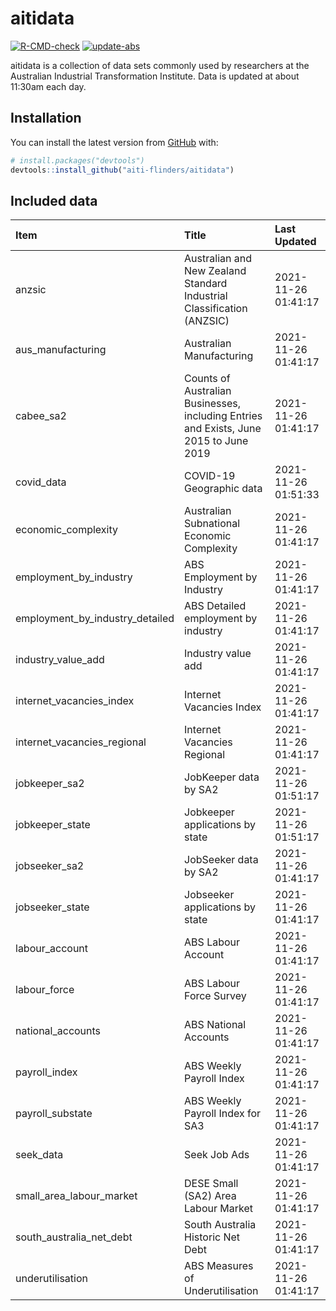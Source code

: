 
<!-- README.md is generated from README.Rmd. Please edit that file -->

# aitidata

<!-- badges: start -->

[![R-CMD-check](https://github.com/aiti-flinders/aitidata/actions/workflows/R-CMD-check.yaml/badge.svg)](https://github.com/aiti-flinders/aitidata/actions/workflows/R-CMD-check.yaml)
[![update-abs](https://github.com/aiti-flinders/aitidata/workflows/update-abs/badge.svg)](https://github.com/aiti-flinders/aitidata/actions)
<!-- badges: end -->

aitidata is a collection of data sets commonly used by researchers at
the Australian Industrial Transformation Institute. Data is updated at
about 11:30am each day.

## Installation

You can install the latest version from [GitHub](https://github.com/)
with:

``` r
# install.packages("devtools")
devtools::install_github("aiti-flinders/aitidata")
```

## Included data

| Item                               | Title                                                                                 | Last Updated        |
| :--------------------------------- | :------------------------------------------------------------------------------------ | :------------------ |
| anzsic                             | Australian and New Zealand Standard Industrial Classification (ANZSIC)                | 2021-11-26 01:41:17 |
| aus\_manufacturing                 | Australian Manufacturing                                                              | 2021-11-26 01:41:17 |
| cabee\_sa2                         | Counts of Australian Businesses, including Entries and Exists, June 2015 to June 2019 | 2021-11-26 01:41:17 |
| covid\_data                        | COVID-19 Geographic data                                                              | 2021-11-26 01:51:33 |
| economic\_complexity               | Australian Subnational Economic Complexity                                            | 2021-11-26 01:41:17 |
| employment\_by\_industry           | ABS Employment by Industry                                                            | 2021-11-26 01:41:17 |
| employment\_by\_industry\_detailed | ABS Detailed employment by industry                                                   | 2021-11-26 01:41:17 |
| industry\_value\_add               | Industry value add                                                                    | 2021-11-26 01:41:17 |
| internet\_vacancies\_index         | Internet Vacancies Index                                                              | 2021-11-26 01:41:17 |
| internet\_vacancies\_regional      | Internet Vacancies Regional                                                           | 2021-11-26 01:41:17 |
| jobkeeper\_sa2                     | JobKeeper data by SA2                                                                 | 2021-11-26 01:51:17 |
| jobkeeper\_state                   | Jobkeeper applications by state                                                       | 2021-11-26 01:51:17 |
| jobseeker\_sa2                     | JobSeeker data by SA2                                                                 | 2021-11-26 01:41:17 |
| jobseeker\_state                   | Jobseeker applications by state                                                       | 2021-11-26 01:41:17 |
| labour\_account                    | ABS Labour Account                                                                    | 2021-11-26 01:41:17 |
| labour\_force                      | ABS Labour Force Survey                                                               | 2021-11-26 01:41:17 |
| national\_accounts                 | ABS National Accounts                                                                 | 2021-11-26 01:41:17 |
| payroll\_index                     | ABS Weekly Payroll Index                                                              | 2021-11-26 01:41:17 |
| payroll\_substate                  | ABS Weekly Payroll Index for SA3                                                      | 2021-11-26 01:41:17 |
| seek\_data                         | Seek Job Ads                                                                          | 2021-11-26 01:41:17 |
| small\_area\_labour\_market        | DESE Small (SA2) Area Labour Market                                                   | 2021-11-26 01:41:17 |
| south\_australia\_net\_debt        | South Australia Historic Net Debt                                                     | 2021-11-26 01:41:17 |
| underutilisation                   | ABS Measures of Underutilisation                                                      | 2021-11-26 01:41:17 |
